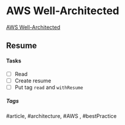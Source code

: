 # AWS Well-Architected
[AWS Well-Architected](https://aws.amazon.com/architecture/well-architected/)

## Resume


#### Tasks
- [ ] Read
- [ ] Create resume
- [ ] Put tag `read` and `withResume`

##### Tags
#article, #architecture, #AWS , #bestPractice
